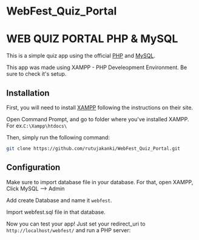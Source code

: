 # WebFest_Quiz_Portal

WEB QUIZ PORTAL PHP & MySQL
===========================

This is a simple quiz app using the official [PHP](https://www.php.net/) and [MySQL](https://www.mysql.com/).

This app was made using XAMPP - PHP Develeopment Environment. Be sure to check it's setup.


Installation
------------
First, you will need to install [XAMPP](https://www.apachefriends.org/index.html) following the instructions on their site.

Open Command Prompt, and go to folder where you've installed XAMPP. For ex.`C:\Xampp\htdocs\`

Then, simply run the following command:

```sh
git clone https://github.com/rutujakanki/WebFest_Quiz_Portal.git
```

Configuration
-------------
Make sure to import database file in your database. For that, open XAMPP, Click MySQL --> Admin 

Add create Database and name it `webfest`.

Import webfest.sql file in that database.

Now you can test your app! Just set your redirect_uri to `http://localhost/webfest/` and run a PHP server:
